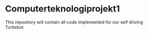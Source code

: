 # Computerteknologiprojekt1
This repository will contain all code implemented for our self driving Turtlebot.
